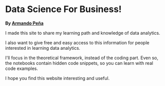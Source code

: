 # Data Science For Business!


**By [Armando Peña](https://www.linkedin.com/in/jarmandopl/)**

I made this site to share my learning path and knowledge of data analytics. 

I also want to give free and easy access to this information for people interested in learning data analytics. 

I'll focus in the theoretical framework, instead of the coding part. Even so, the notebooks contain hidden code snippets, so you can learn with real code examples. 

I hope you find this website interesting and useful. 


```{tableofcontents}
```
